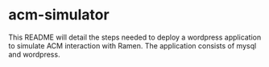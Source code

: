 # acm-simulator
This README will detail the steps needed to deploy a wordpress application to simulate ACM interaction with Ramen.  The application consists of mysql and wordpress.
